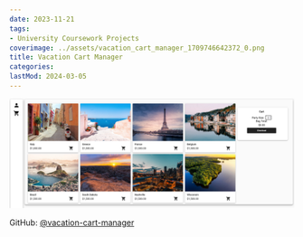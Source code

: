 ```yaml
---
date: 2023-11-21
tags:
- University Coursework Projects
coverimage: ../assets/vacation_cart_manager_1709746642372_0.png
title: Vacation Cart Manager
categories:
lastMod: 2024-03-05
---
```

![vacation_cart_manager.png](/assets/vacation_cart_manager_1709746642372_0.png)

GitHub: [@vacation-cart-manager](https://github.com/wonyoung-jang/vacation-cart-manager)
